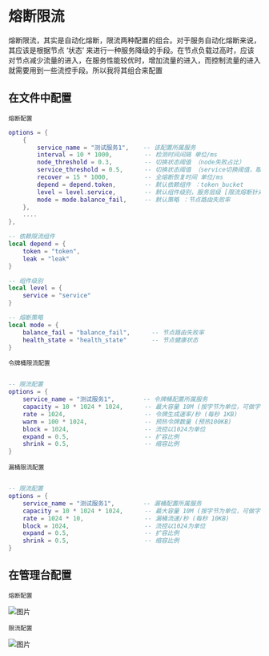 
# 熔断限流

熔断限流，其实是自动化熔断，限流两种配置的组合。对于服务自动化熔断来说，其应该是根据节点 ‘状态’ 来进行一种服务降级的手段。在节点负载过高时，应该对节点减少流量的进入，在服务性能较优时，增加流量的进入，而控制流量的进入就需要用到一些流控手段。所以我将其组合来配置


## 在文件中配置

`熔断配置`

```lua
options = {
	{
		service_name = "测试服务1",	   -- 该配置所属服务
		interval = 10 * 1000,         -- 检测时间间隔 单位/ms
		node_threshold = 0.3,         -- 切换状态阈值 （node失败占比）
		service_threshold = 0.5,      -- 切换状态阈值 （service切换阈值，取决于node失败状态占比）
		recover = 15 * 1000,          -- 全熔断恢复时间 单位/ms
		depend = depend.token,        -- 默认依赖组件 ：token_bucket
		level = level.service,        -- 默认组件级别，服务层级 [限流熔断针对的层级]
		mode = mode.balance_fail,     -- 默认策略 ：节点路由失败率
	},
	....
},

-- 依赖限流组件
local depend = {
	token = "token",
	leak = "leak"
}

-- 组件级别
local level = {
    service = "service"
}

-- 熔断策略
local mode = {
    balance_fail = "balance_fail",      -- 节点路由失败率
    health_state = "health_state"       -- 节点健康状态
}
```

`令牌桶限流配置`

```lua

-- 限流配置
options = {
	service_name = "测试服务1",        -- 令牌桶配置所属服务 
	capacity = 10 * 1024 * 1024,      -- 最大容量 10M (按字节为单位，可做字节整型流控)
	rate = 1024,                      -- 令牌生成速率/秒 (每秒 1KB)
	warm = 100 * 1024,                -- 预热令牌数量 (预热100KB)
	block = 1024,                     -- 流控以1024为单位
	expand = 0.5,                     -- 扩容比例
	shrink = 0.5,                     -- 缩容比例
}

```


`漏桶限流配置`

```lua

-- 限流配置
options = {
	service_name = "测试服务1",        -- 漏桶配置所属服务 
	capacity = 10 * 1024 * 1024,      -- 最大容量 10M (按字节为单位，可做字节整型流控)
	rate = 1024 * 10,                 -- 漏桶流速/秒 (每秒 10KB)
	block = 1024,                     -- 流控以1024为单位
	expand = 0.5,                     -- 扩容比例
	shrink = 0.5,                     -- 缩容比例
}

```


## 在管理台配置

`熔断配置`

 ![图片](https://qnproxy.iamtsm.cn/16566605539833.png "图片") 

`限流配置`

 ![图片](https://qnproxy.iamtsm.cn/16566606262260.png "图片") 

